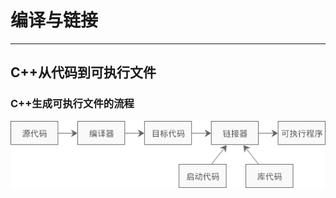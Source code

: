 # 编译与链接
---
## C++从代码到可执行文件

### C++生成可执行文件的流程

![20190813152426.png](https://raw.githubusercontent.com/itisl/Pic_Bed/master/img/20190813152426.png)
